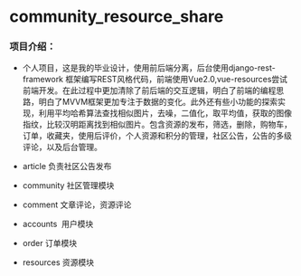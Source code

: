 # community_resource_share
### 项目介绍：
+ 个人项目，这是我的毕业设计，使用前后端分离，后台使用django-rest-framework 框架编写REST风格代码，前端使用Vue2.0,vue-resources尝试前端开发。在此过程中更加清除了前后端的交互逻辑，明白了前端的编程思路，明白了MVVM框架更加专注于数据的变化。此外还有些小功能的探索实现，利用平均哈希算法查找相似图片，去噪，二值化，取平均值，获取的图像指纹，比较汉明距离找到相似图片。包含资源的发布，筛选，删除，购物车，订单，收藏夹，使用后评价，个人资源和积分的管理，社区公告，公告的多级评论，以及后台管理。

+ article 负责社区公告发布
+ community 社区管理模块 
+ comment 文章评论，资源评论
+ accounts  用户模块
+ order 订单模块
+ resources 资源模块
